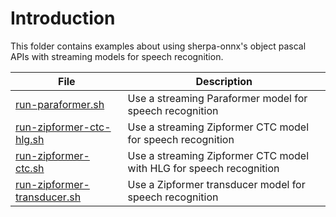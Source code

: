# Introduction

This folder contains examples about using sherpa-onnx's object pascal
APIs with streaming models for speech recognition.

|File|Description|
|----|-----------|
|[run-paraformer.sh](./run-paraformer.sh)|Use a streaming Paraformer model for speech recognition|
|[run-zipformer-ctc-hlg.sh](./run-zipformer-ctc-hlg.sh)|Use a streaming Zipformer CTC model for speech recognition|
|[run-zipformer-ctc.sh](./run-zipformer-ctc.sh)|Use a streaming Zipformer CTC model with HLG for speech recognition|
|[run-zipformer-transducer.sh](./run-zipformer-transducer.sh)|Use a Zipformer transducer model for speech recognition|
